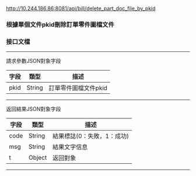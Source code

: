 http://10.244.186.86:8081/api/bill/delete_part_doc_file_by_pkid

### 根據單個文件pkid刪除訂單零件圖檔文件

### 接口文檔

***

請求參數JSON對象字段

| 字段 | 類型   | 描述                 |
| ---- | ------ | -------------------- |
| pkid | String | 訂單零件圖檔文件pkid |

***

返回結果JSON對象字段

| 字段 | 類型   | 描述                       |
| ---- | ------ | -------------------------- |
| code | String | 結果標誌(0：失敗，1：成功) |
| msg  | String | 結果文字信息               |
| t    | Object | 返回對象                   |

***



